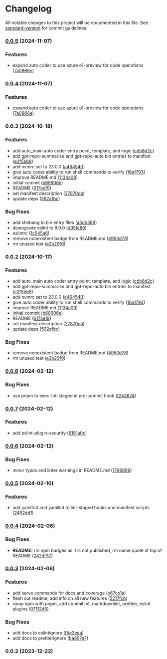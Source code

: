 # Changelog

All notable changes to this project will be documented in this file. See [standard-version](https://github.com/conventional-changelog/standard-version) for commit guidelines.

### [0.0.5](https://github.com/f3rno64/node-ts-lib-template/compare/v0.0.3...v0.0.5) (2024-11-07)


### Features

* expand auto coder to use azure o1-preview for code operations ([7a0866e](https://github.com/f3rno64/node-ts-lib-template/commit/7a0866e42aff598b5e3c310cf0980ca9dfcc5e5e))

### [0.0.4](https://github.com/f3rno64/node-ts-lib-template/compare/v0.0.3...v0.0.4) (2024-11-07)


### Features

* expand auto coder to use azure o1-preview for code operations ([7a0866e](https://github.com/f3rno64/node-ts-lib-template/commit/7a0866e42aff598b5e3c310cf0980ca9dfcc5e5e))

### 0.0.3 (2024-10-18)


### Features

* add auto_main auto coder entry point, template, and logic ([cdb8d2c](https://github.com/f3rno64/node-ts-lib-template/commit/cdb8d2c339184bceeaaa3a13e3ce7ad536017716))
* add gpt-repo-summarise and gpt-repo-auto bin entries to manifest ([e2f5bb8](https://github.com/f3rno64/node-ts-lib-template/commit/e2f5bb8b73946871931c0cfd0261174855e36f7a))
* add nvmrc set to 23.0.0 ([a464540](https://github.com/f3rno64/node-ts-lib-template/commit/a4645409460dc29fbc1ec09e86b87a62e739089b))
* give auto coder ability to run shell commands to verify ([16a1793](https://github.com/f3rno64/node-ts-lib-template/commit/16a17938bfbb0106ba13aae19a2fe755b8fa8347))
* improve README.md ([1134a09](https://github.com/f3rno64/node-ts-lib-template/commit/1134a096f42aa23ee734a5bde20e05ca1144cf0b))
* initial commit ([b68606e](https://github.com/f3rno64/node-ts-lib-template/commit/b68606ed1e4f1facf9d5c3c20123bd24e713fc3a))
* README ([617ae19](https://github.com/f3rno64/node-ts-lib-template/commit/617ae19cd0d863a8c1fd69ec1c872f6bce79fc10))
* set manifest description ([27870da](https://github.com/f3rno64/node-ts-lib-template/commit/27870dad6e4365009a861d037e48b44ef070798b))
* update deps ([592afbc](https://github.com/f3rno64/node-ts-lib-template/commit/592afbcaef4fb4e720a1344c2f8dfcc67bd1f38a))


### Bug Fixes

* add shebang to bin entry files ([a3db589](https://github.com/f3rno64/node-ts-lib-template/commit/a3db58928441c0a5c92b1cdc24621b0bc39b833f))
* downgrade eslint to 8.0.0 ([d35fc86](https://github.com/f3rno64/node-ts-lib-template/commit/d35fc860616d4e8223d247a803dc67c750c9c358))
* eslintrc ([1c545a6](https://github.com/f3rno64/node-ts-lib-template/commit/1c545a67f80b3feae787fc4bde1374453aef539b))
* remove nonexistent badge from README.md ([4950d78](https://github.com/f3rno64/node-ts-lib-template/commit/4950d781f5e4478ba3b4522987a74ff4fa4b9933))
* rm unused test ([e2b29f0](https://github.com/f3rno64/node-ts-lib-template/commit/e2b29f0e63d8b96f39a55e9b9b24a185b40a0d31))

### 0.0.2 (2024-10-17)


### Features

* add auto_main auto coder entry point, template, and logic ([cdb8d2c](https://github.com/f3rno64/node-ts-lib-template/commit/cdb8d2c339184bceeaaa3a13e3ce7ad536017716))
* add gpt-repo-summarise and gpt-repo-auto bin entries to manifest ([e2f5bb8](https://github.com/f3rno64/node-ts-lib-template/commit/e2f5bb8b73946871931c0cfd0261174855e36f7a))
* add nvmrc set to 23.0.0 ([a464540](https://github.com/f3rno64/node-ts-lib-template/commit/a4645409460dc29fbc1ec09e86b87a62e739089b))
* give auto coder ability to run shell commands to verify ([16a1793](https://github.com/f3rno64/node-ts-lib-template/commit/16a17938bfbb0106ba13aae19a2fe755b8fa8347))
* improve README.md ([1134a09](https://github.com/f3rno64/node-ts-lib-template/commit/1134a096f42aa23ee734a5bde20e05ca1144cf0b))
* initial commit ([b68606e](https://github.com/f3rno64/node-ts-lib-template/commit/b68606ed1e4f1facf9d5c3c20123bd24e713fc3a))
* README ([617ae19](https://github.com/f3rno64/node-ts-lib-template/commit/617ae19cd0d863a8c1fd69ec1c872f6bce79fc10))
* set manifest description ([27870da](https://github.com/f3rno64/node-ts-lib-template/commit/27870dad6e4365009a861d037e48b44ef070798b))
* update deps ([592afbc](https://github.com/f3rno64/node-ts-lib-template/commit/592afbcaef4fb4e720a1344c2f8dfcc67bd1f38a))


### Bug Fixes

* remove nonexistent badge from README.md ([4950d78](https://github.com/f3rno64/node-ts-lib-template/commit/4950d781f5e4478ba3b4522987a74ff4fa4b9933))
* rm unused test ([e2b29f0](https://github.com/f3rno64/node-ts-lib-template/commit/e2b29f0e63d8b96f39a55e9b9b24a185b40a0d31))

### [0.0.8](https://github.com/f3rno64/node-ts-lib-template/compare/v0.0.7...v0.0.8) (2024-02-12)


### Bug Fixes

* use pnpm to exec lint-staged in pre-commit hook ([f243874](https://github.com/f3rno64/node-ts-lib-template/commit/f243874c2b4a7e2c31af99be00354ae13a36b645))

### [0.0.7](https://github.com/f3rno64/node-ts-lib-template/compare/v0.0.6...v0.0.7) (2024-02-12)


### Features

* add eslint-plugin-security ([6191a0c](https://github.com/f3rno64/node-ts-lib-template/commit/6191a0cb9d2c11927817122bb3eb538698b797e1))

### [0.0.6](https://github.com/f3rno64/node-ts-lib-template/compare/v0.0.5...v0.0.6) (2024-02-12)


### Bug Fixes

* minor typos and linter warnings in README.md ([1796669](https://github.com/f3rno64/node-ts-lib-template/commit/1796669d548e04b04702bf758be6fda0e06cf481))

### [0.0.5](https://github.com/f3rno64/node-ts-lib-template/compare/v0.0.4...v0.0.5) (2024-02-10)


### Features

* add yamlfmt and yamllint to lint-staged hooks and manifest scripts ([2452dd1](https://github.com/f3rno64/node-ts-lib-template/commit/2452dd16996095908be85e3baf133f269513f335))

### [0.0.4](https://github.com/f3rno64/node-ts-lib-template/compare/v0.0.3...v0.0.4) (2024-02-06)


### Bug Fixes

* **README:** rm npm badges as it is not published, rm name quote at top of README ([242df37](https://github.com/f3rno64/node-ts-lib-template/commit/242df3726c21e1254f919486fd6a2abf6416fd60))

### [0.0.3](https://github.com/f3rno64/node-ts-lib-template/compare/v0.0.2...v0.0.3) (2024-02-06)


### Features

* add serve commands for docs and coverage ([e67ce1a](https://github.com/f3rno64/node-ts-lib-template/commit/e67ce1a083d90b370bbc94a65c5eee070b1592d6))
* flesh out readme, add info on all new features ([5217fcb](https://github.com/f3rno64/node-ts-lib-template/commit/5217fcbc7e7633136bab8447e9e3e31877fa71ac))
* swap npm with pnpm, add commitlint, markdownlint, prettier, eslint plugins ([0711245](https://github.com/f3rno64/node-ts-lib-template/commit/0711245925406aba77669f8fb78e76366ac598b3))


### Bug Fixes

* add docs to eslintignore ([f5e3eea](https://github.com/f3rno64/node-ts-lib-template/commit/f5e3eea4d7a0c4ccbaf73b2c75892e404da53ca7))
* add docs to prettierignore ([ba897a7](https://github.com/f3rno64/node-ts-lib-template/commit/ba897a7bc6aca4d3c8bc85f3b28e3823e9c8776f))

### 0.0.2 (2023-12-22)
